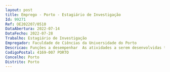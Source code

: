 ```yaml
--- 
layout: post
title: Emprego - Porto - Estagiário de Investigação
Id: 99271
Ref: OE202207/0510
DataAbertura: 2022-07-14
DataFecho: 2022-07-28
Trabalho: Estagiário de Investigação
Empregador: Faculdade de Ciências da Universidade do Porto
Descricao: Funções a desempenhar  As atividades a serem desenvolvidas têm como objetivo o seguinte   Manutenção de culturas de organismos de solo para ensaios ecotoxicológicos   Realização ensaios ecotoxicológicos seguindo protocolos padronizados ISO e OCDE   Determinação de parâmetros físico químicos em solos e outras matrizes (águas, biota)   Apoiar ensaios de campo a realizar no âmbito do projeto   Participar nas atividades de disseminação do projeto.
CodigoPostal: 4169-007 PORTO
Concelho: Porto
Distrito: Porto
--- 
```

